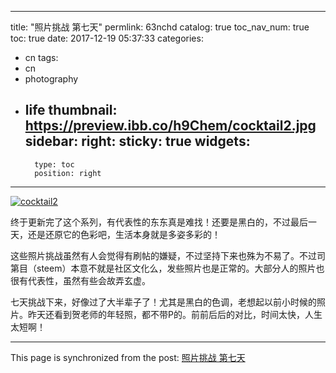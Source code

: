 
---
title: "照片挑战 第七天"
permlink: 63nchd
catalog: true
toc_nav_num: true
toc: true
date: 2017-12-19 05:37:33
categories:
- cn
tags:
- cn
- photography
- life
thumbnail: https://preview.ibb.co/h9Chem/cocktail2.jpg
sidebar:
    right:
        sticky: true
widgets:
    -
        type: toc
        position: right
---


<a href="https://ibb.co/humm5R"><img src="https://preview.ibb.co/h9Chem/cocktail2.jpg" alt="cocktail2" border="0"></a>

终于更新完了这个系列，有代表性的东东真是难找！还要是黑白的，不过最后一天，还是还原它的色彩吧，生活本身就是多姿多彩的！

这些照片挑战虽然有人会觉得有刷帖的嫌疑，不过坚持下来也殊为不易了。不过司第目（steem）本意不就是社区文化么，发些照片也是正常的。大部分人的照片也很有代表性，虽然有些会故弄玄虚。

七天挑战下来，好像过了大半辈子了！尤其是黑白的色调，老想起以前小时候的照片。昨天还看到贺老师的年轻照，都不带P的。前前后后的对比，时间太快，人生太短啊！

- - -

This page is synchronized from the post: [照片挑战 第七天](https://steemit.com/@lemooljiang/63nchd)
